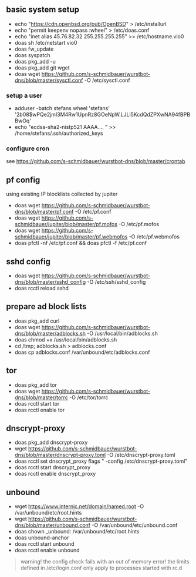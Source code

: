 ## basic system setup
* echo "https://cdn.openbsd.org/pub/OpenBSD" > /etc/installurl
* echo "permit keepenv nopass :wheel" > /etc/doas.conf
* echo "inet alias 45.76.82.32 255.255.255.255" >> /etc/hostname.vio0
* doas sh /etc/netstart vio0
* doas fw_update
* doas syspatch
* doas pkg_add -u
* doas pkg_add git wget
* doas wget https://github.com/s-schmidbauer/wurstbot-dns/blob/master/sysctl.conf -O /etc/sysctl.conf

### setup a user
* adduser -batch stefans wheel 'stefans' '$2b$08$wPQe2jmI3M4Rw1UpnRz8GOeNpW.LJLl5KcdQdZPXwNA94fBPBBwOq'
* echo "ecdsa-sha2-nistp521 AAAA.... " >> /home/stefans/.ssh/authorized_keys

### configure cron
see https://github.com/s-schmidbauer/wurstbot-dns/blob/master/crontab

## pf config
using existing IP blocklists collected by jupiter
* doas wget https://github.com/s-schmidbauer/wurstbot-dns/blob/master/pf.conf -O /etc/pf.conf
* doas wget https://github.com/s-schmidbauer/jupiter/blob/master/pf.mofos -O /etc/pf.mofos
* doas wget https://github.com/s-schmidbauer/jupiter/blob/master/pf.webmofos -O /etc/pf.webmofos
* doas pfctl -nf /etc/pf.conf && doas pfctl -f /etc/pf.conf

## sshd config
* doas wget https://github.com/s-schmidbauer/wurstbot-dns/blob/master/sshd_config -O /etc/ssh/sshd_config
* doas rcctl reload sshd

## prepare ad block lists
* doas pkg_add curl
* doas wget https://github.com/s-schmidbauer/wurstbot-dns/blob/master/adblocks.sh -O /usr/local/bin/adblocks.sh
* doas chmod +x /usr/local/bin/adblocks.sh
* cd /tmp; adblocks.sh > adblocks.conf
* doas cp adblocks.conf /var/unbound/etc/adblocks.conf

## tor
* doas pkg_add tor
* doas wget https://github.com/s-schmidbauer/wurstbot-dns/blob/master/torrc -O /etc/tor/torrc
* doas rcctl start tor
* doas rcctl enable tor

## dnscrypt-proxy 
* doas pkg_add dnscrypt-proxy
* wget https://github.com/s-schmidbauer/wurstbot-dns/blob/master/dnscrypt-proxy.toml -O /etc/dnscrypt-proxy.toml
* doas rcctl set dnscrypt_proxy flags " -config /etc/dnscrypt-proxy.toml"
* doas rcctl start dnscrypt_proxy
* doas rcctl enable dnscrypt_proxy

## unbound 
* wget https://www.internic.net/domain/named.root -O /var/unbound/etc/root.hints
* wget https://github.com/s-schmidbauer/wurstbot-dns/blob/master/unbound.conf -O /var/unbound/etc/unbound.conf
* doas chown _unbound: /var/unbound/etc/root.hints
* doas unbound-anchor
* doas rcctl start unbound
* doas rcctl enable unbound

> warning! the config check fails with an out of memory error!
> the limits defined in /etc/login.conf only apply to processes started with rc.d
